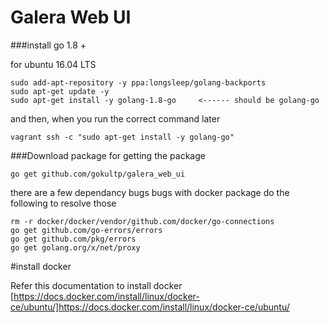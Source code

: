# Galera Web UI

###install go 1.8 +

for ubuntu 16.04 LTS
```
sudo add-apt-repository -y ppa:longsleep/golang-backports
sudo apt-get update -y
sudo apt-get install -y golang-1.8-go     <------ should be golang-go
```
and then, when you run the correct command later
```
vagrant ssh -c "sudo apt-get install -y golang-go"
```



###Download package
for getting the package
```
go get github.com/gokultp/galera_web_ui
```

there are a few dependancy bugs bugs with docker package
do the following to resolve those

```
rm -r docker/docker/vendor/github.com/docker/go-connections
go get github.com/go-errors/errors
go get github.com/pkg/errors
go get golang.org/x/net/proxy
```


#install docker 

Refer this documentation to install docker
[https://docs.docker.com/install/linux/docker-ce/ubuntu/]https://docs.docker.com/install/linux/docker-ce/ubuntu/